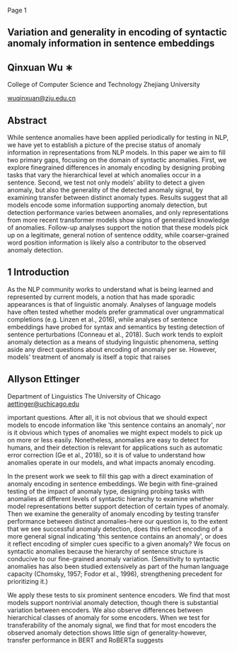 Page 1

## Variation and generality in encoding of syntactic anomaly information in sentence embeddings

## Qinxuan Wu ∗

College of Computer Science and Technology Zhejiang University

wuqinxuan@zju.edu.cn

## Abstract

While sentence anomalies have been applied periodically for testing in NLP, we have yet to establish a picture of the precise status of anomaly information in representations from NLP models. In this paper we aim to fill two primary gaps, focusing on the domain of syntactic anomalies. First, we explore finegrained differences in anomaly encoding by designing probing tasks that vary the hierarchical level at which anomalies occur in a sentence. Second, we test not only models' ability to detect a given anomaly, but also the generality of the detected anomaly signal, by examining transfer between distinct anomaly types. Results suggest that all models encode some information supporting anomaly detection, but detection performance varies between anomalies, and only representations from more recent transformer models show signs of generalized knowledge of anomalies. Follow-up analyses support the notion that these models pick up on a legitimate, general notion of sentence oddity, while coarser-grained word position information is likely also a contributor to the observed anomaly detection.

## 1 Introduction

As the NLP community works to understand what is being learned and represented by current models, a notion that has made sporadic appearances is that of linguistic anomaly. Analyses of language models have often tested whether models prefer grammatical over ungrammatical completions (e.g. Linzen et al., 2016), while analyses of sentence embeddings have probed for syntax and semantics by testing detection of sentence perturbations (Conneau et al., 2018). Such work tends to exploit anomaly detection as a means of studying linguistic phenomena, setting aside any direct questions about encoding of anomaly per se. However, models' treatment of anomaly is itself a topic that raises

## Allyson Ettinger

Department of Linguistics The University of Chicago aettinger@uchicago.edu

important questions. After all, it is not obvious that we should expect models to encode information like 'this sentence contains an anomaly', nor is it obvious which types of anomalies we might expect models to pick up on more or less easily. Nonetheless, anomalies are easy to detect for humans, and their detection is relevant for applications such as automatic error correction (Ge et al., 2018), so it is of value to understand how anomalies operate in our models, and what impacts anomaly encoding.

In the present work we seek to fill this gap with a direct examination of anomaly encoding in sentence embeddings. We begin with fine-grained testing of the impact of anomaly type, designing probing tasks with anomalies at different levels of syntactic hierarchy to examine whether model representations better support detection of certain types of anomaly. Then we examine the generality of anomaly encoding by testing transfer performance between distinct anomalies-here our question is, to the extent that we see successful anomaly detection, does this reflect encoding of a more general signal indicating 'this sentence contains an anomaly', or does it reflect encoding of simpler cues specific to a given anomaly? We focus on syntactic anomalies because the hierarchy of sentence structure is conducive to our fine-grained anomaly variation. (Sensitivity to syntactic anomalies has also been studied extensively as part of the human language capacity (Chomsky, 1957; Fodor et al., 1996), strengthening precedent for prioritizing it.)

We apply these tests to six prominent sentence encoders. We find that most models support nontrivial anomaly detection, though there is substantial variation between encoders. We also observe differences between hierarchical classes of anomaly for some encoders. When we test for transferability of the anomaly signal, we find that for most encoders the observed anomaly detection shows little sign of generality-however, transfer performance in BERT and RoBERTa suggests